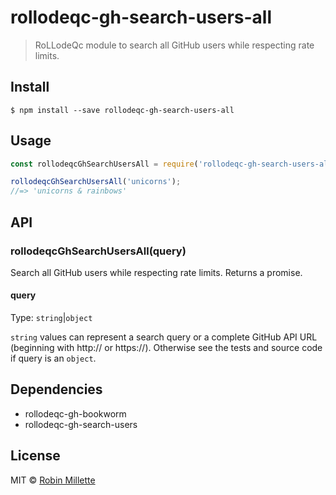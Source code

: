 # rollodeqc-gh-search-users-all
> RoLLodeQc module to search all GitHub users while respecting rate limits.

## Install
```
$ npm install --save rollodeqc-gh-search-users-all
```

## Usage
```js
const rollodeqcGhSearchUsersAll = require('rollodeqc-gh-search-users-all');

rollodeqcGhSearchUsersAll('unicorns');
//=> 'unicorns & rainbows'
```

## API
### rollodeqcGhSearchUsersAll(query)
Search all GitHub users while respecting rate limits. Returns a promise.

#### query
Type: `string`|`object`

`string` values can represent a search query or a complete GitHub API URL
(beginning with http:// or https://).
Otherwise see the tests and source code if query is an `object`.

## Dependencies
* rollodeqc-gh-bookworm
* rollodeqc-gh-search-users

## License

MIT © [Robin Millette](http://robin.millette.info)
